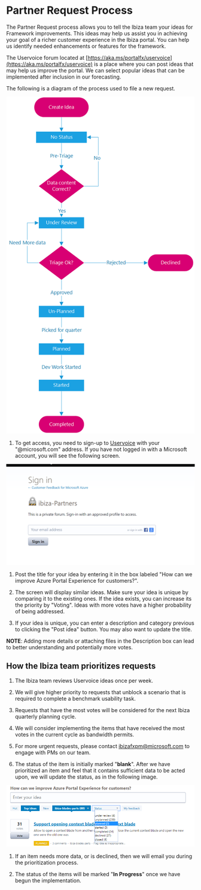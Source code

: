 
<a name="partner-request-process"></a>
# Partner Request Process

The Partner Request process allows you to tell the Ibiza team your ideas for Framework improvements.  This ideas may help us assist you in achieving your goal of a richer customer experience in the Ibiza portal. You can help us identify needed enhancements or features for the framework.

The Uservoice forum located at [https://aka.ms/portalfx/uservoice](https://aka.ms/portalfx/uservoice) is a place where you can post ideas that may help us improve the portal. We can select popular ideas that can be implemented after inclusion in our forecasting.

The following is a  diagram of the process used to file a new request.

![alt-text](../media/partner-request-flow.png "Partner Request Process")

1. To get access, you need to sign-up to [Uservoice](https://aka.ms/portalfx/uservoice) with your "@microsoft.com" address. If you have not logged in with a Microsoft account, you will see the following screen.
    
  ![alt-text](../media/access-denied-pr.png "Partner Request")

1. Post the title for your idea by entering it in the box labeled "How can we improve Azure Portal Experience for customers?".

1. The screen will display similar ideas. Make sure your idea is unique by comparing it to the existing ones. If the idea exists, you can increase its the priority by "Voting". Ideas with more votes have a higher probability of being addressed.

1. If your idea is unique, you can enter a description and category previous to clicking the "Post idea" button. You may also want to update the title.

**NOTE**: Adding more details or attaching files in the Description box can lead to better understanding and potentially more votes.

<a name="partner-request-process-how-the-ibiza-team-prioritizes-requests"></a>
## How the Ibiza team prioritizes requests

1. The Ibiza team reviews Uservoice ideas once per week.

1. We will give higher priority to requests that unblock a scenario that is required to complete a benchmark usability task.

1. Requests that have the most votes will be considered for the next Ibiza quarterly planning cycle.

1. We will consider implementing the items that have received the most votes in the current cycle as bandwidth permits.  

1. For more urgent requests, please contact <a href="mailto:ibizafxpm@microsoft.com">ibizafxpm@microsoft.com</a> to engage with PMs on our team.

1. The status of the item is initially marked "**blank**".  After we have prioritized an item and feel that it contains sufficient data to be acted upon, we will update the status, as in the following image.

![alt-text](../media/portalfx-partner-request-process/status.png "Partner Request Status")

1. If an item needs more data, or is declined, then we will email you during the prioritization process.

1. The status of the items will be marked  "**In Progress**" once we have begun the implementation. 

